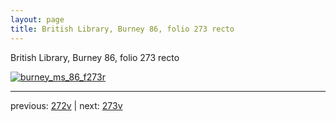 ```yaml
---
layout: page
title: British Library, Burney 86, folio 273 recto
---
```


British Library, Burney 86, folio 273 recto

[![burney_ms_86_f273r](http://www.homermultitext.org/iipsrv?IIIF=/project/homer/pyramidal/deepzoom/bl/burney86imgs/v1/burney_ms_86_f273r.tif/full/800,/0/default.jpg)](http://www.homermultitext.org/ict2/?urn=urn:cite2:bl:burney86imgs.v1:burney_ms_86_f273r) 

---

previous:  [272v](../272v/) | next: [273v](../273v/)
